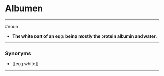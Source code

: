 # Albumen
---
#noun
- **The white part of an egg; being mostly the protein albumin and water.**
---
### Synonyms
- [[egg white]]
---
